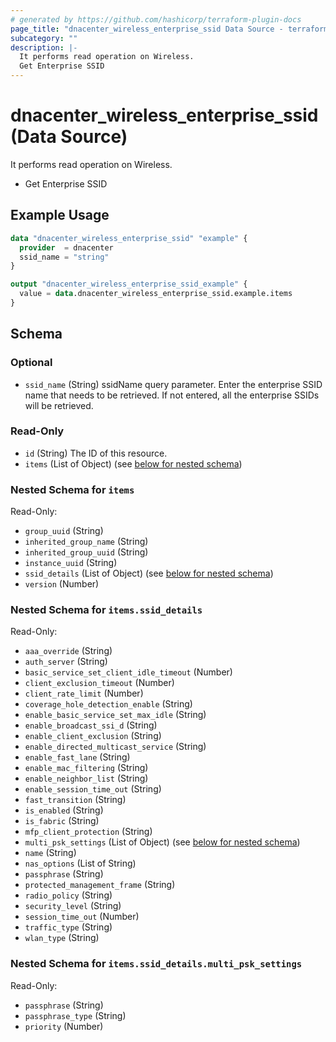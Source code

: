 ```yaml
---
# generated by https://github.com/hashicorp/terraform-plugin-docs
page_title: "dnacenter_wireless_enterprise_ssid Data Source - terraform-provider-dnacenter"
subcategory: ""
description: |-
  It performs read operation on Wireless.
  Get Enterprise SSID
---
```


# dnacenter_wireless_enterprise_ssid (Data Source)

It performs read operation on Wireless.

- Get Enterprise SSID

## Example Usage

```terraform
data "dnacenter_wireless_enterprise_ssid" "example" {
  provider  = dnacenter
  ssid_name = "string"
}

output "dnacenter_wireless_enterprise_ssid_example" {
  value = data.dnacenter_wireless_enterprise_ssid.example.items
}
```

<!-- schema generated by tfplugindocs -->
## Schema

### Optional

- `ssid_name` (String) ssidName query parameter. Enter the enterprise SSID name that needs to be retrieved. If not entered, all the enterprise SSIDs will be retrieved.

### Read-Only

- `id` (String) The ID of this resource.
- `items` (List of Object) (see [below for nested schema](#nestedatt--items))

<a id="nestedatt--items"></a>
### Nested Schema for `items`

Read-Only:

- `group_uuid` (String)
- `inherited_group_name` (String)
- `inherited_group_uuid` (String)
- `instance_uuid` (String)
- `ssid_details` (List of Object) (see [below for nested schema](#nestedobjatt--items--ssid_details))
- `version` (Number)

<a id="nestedobjatt--items--ssid_details"></a>
### Nested Schema for `items.ssid_details`

Read-Only:

- `aaa_override` (String)
- `auth_server` (String)
- `basic_service_set_client_idle_timeout` (Number)
- `client_exclusion_timeout` (Number)
- `client_rate_limit` (Number)
- `coverage_hole_detection_enable` (String)
- `enable_basic_service_set_max_idle` (String)
- `enable_broadcast_ssi_d` (String)
- `enable_client_exclusion` (String)
- `enable_directed_multicast_service` (String)
- `enable_fast_lane` (String)
- `enable_mac_filtering` (String)
- `enable_neighbor_list` (String)
- `enable_session_time_out` (String)
- `fast_transition` (String)
- `is_enabled` (String)
- `is_fabric` (String)
- `mfp_client_protection` (String)
- `multi_psk_settings` (List of Object) (see [below for nested schema](#nestedobjatt--items--ssid_details--multi_psk_settings))
- `name` (String)
- `nas_options` (List of String)
- `passphrase` (String)
- `protected_management_frame` (String)
- `radio_policy` (String)
- `security_level` (String)
- `session_time_out` (Number)
- `traffic_type` (String)
- `wlan_type` (String)

<a id="nestedobjatt--items--ssid_details--multi_psk_settings"></a>
### Nested Schema for `items.ssid_details.multi_psk_settings`

Read-Only:

- `passphrase` (String)
- `passphrase_type` (String)
- `priority` (Number)
